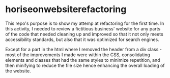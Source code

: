 # horiseonwebsiterefactoring

This repo's purpose is to show my attemp at refactoring for the first time. In this activity, I needed to review a fictitious business' website for any parts of the code that needed cleaning up and improved so that it not only meets accessibility standards, but also that it was optimized for search engines.

Except for a part in the html where I removed the header from a div class - most of the improvements I made were within the CSS, consolidating elements and classes that had the same styles to minimize repetition, and then minifying to reduce the file size hence enhancing the overall loading of the website.